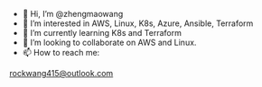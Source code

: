 - 👋 Hi, I’m @zhengmaowang
- 👀 I’m interested in AWS, Linux, K8s, Azure, Ansible, Terraform
- 🌱 I’m currently learning K8s and Terraform
- 💞️ I’m looking to collaborate on AWS and Linux.
- 📫 How to reach me:

rockwang415@outlook.com
<!---
zhengmaowang/zhengmaowang is a ✨ special ✨ repository because its `README.md` (this file) appears on your GitHub profile.
You can click the Preview link to take a look at your changes.
--->
